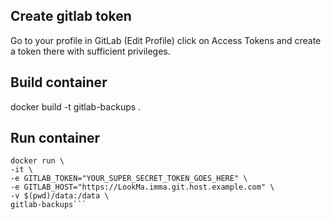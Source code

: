 ## Create gitlab token

Go to your profile in GitLab (Edit Profile) click on Access Tokens and create a token there with sufficient privileges. 

## Build container

docker build -t gitlab-backups .

## Run container

```shell
docker run \
-it \
-e GITLAB_TOKEN="YOUR_SUPER_SECRET_TOKEN_GOES_HERE" \
-e GITLAB_HOST="https://LookMa.imma.git.host.example.com" \
-v $(pwd)/data:/data \
gitlab-backups```
